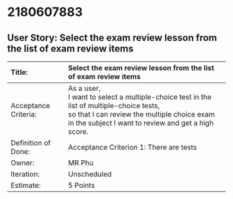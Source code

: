 # 2180607883

## **User Story: Select the exam review lesson from the list of exam review items**

| Title:    | Select the exam review lesson from the list of exam review items |
| :-------- | :----------------- |
| Acceptance Criteria: | As a user, <br>I want to select a multiple-choice test in the list of multiple-choice tests, <br> so that I can review the multiple choice exam in the subject I want to review and get a high score. |
| Definition of Done: | Acceptance Criterion 1:  There are tests |
| Owner: | MR Phu |
| Iteration: | Unscheduled |
| Estimate: | 5 Points |

